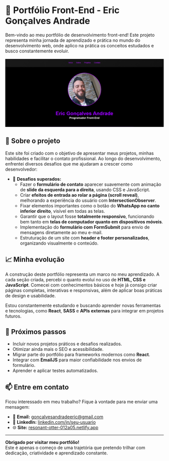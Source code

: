 # 🚀 Portfólio Front-End - Eric Gonçalves Andrade

Bem-vindo ao meu portfólio de desenvolvimento front-end! Este projeto representa minha jornada de aprendizado e prática no mundo do desenvolvimento web, onde aplico na prática os conceitos estudados e busco constantemente evoluir.
<br/>
<br/>
<img src="https://github.com/ciregyn/Portifolio/blob/main/img/foto-portifolio.png?raw=true">

## 🌱 Sobre o projeto

Este site foi criado com o objetivo de apresentar meus projetos, minhas habilidades e facilitar o contato profissional. Ao longo do desenvolvimento, enfrentei diversos desafios que me ajudaram a crescer como desenvolvedor:

- 🧠 **Desafios superados:**
  - Fazer o **formulário de contato** aparecer suavemente com animação de **slide da esquerda para a direita**, usando CSS e JavaScript.
  - Criar **efeitos de entrada ao rolar a página (scroll reveal)**, melhorando a experiência do usuário com **IntersectionObserver**.
  - Fixar elementos importantes como o botão do **WhatsApp no canto inferior direito**, visível em todas as telas.
  - Garantir que o layout fosse **totalmente responsivo**, funcionando bem tanto em **telas de computador quanto em dispositivos móveis**.
  - Implementação do **formulário com FormSubmit** para envio de mensagens diretamente ao meu e-mail.
  - Estruturação de um site com **header e footer personalizados**, organizando visualmente o conteúdo.

## 📈 Minha evolução

A construção deste portfólio representa um marco no meu aprendizado. A cada seção criada, percebi o quanto evoluí no uso de **HTML, CSS e JavaScript**. Comecei com conhecimentos básicos e hoje já consigo criar páginas completas, interativas e responsivas, além de aplicar boas práticas de design e usabilidade.

Estou constantemente estudando e buscando aprender novas ferramentas e tecnologias, como **React**, **SASS** e **APIs externas** para integrar em projetos futuros.

## 🔮 Próximos passos

- Incluir novos projetos práticos e desafios realizados.
- Otimizar ainda mais o SEO e acessibilidade.
- Migrar parte do portfólio para frameworks modernos como **React**.
- Integrar com **EmailJS** para maior confiabilidade nos envios de formulário.
- Aprender e aplicar testes automatizados.

## 📫 Entre em contato

Ficou interessado em meu trabalho? Fique à vontade para me enviar uma mensagem:

- 📧 **Email:** goncalvesandradeeric@gmail.com  
- 💼 **LinkedIn:** [linkedin.com/in/seu-usuario](www.linkedin.com/in/eric-goncalves-andrade)
- 🌐 **Site:** [resonant-otter-012a05.netlify.app](https://resonant-otter-012a05.netlify.app)

---

**Obrigado por visitar meu portfólio!**  
Este é apenas o começo de uma trajetória que pretendo trilhar com dedicação, criatividade e aprendizado constante.

